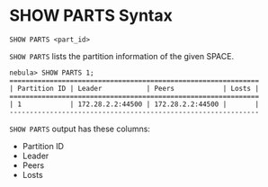 # SHOW PARTS Syntax

```ngql
SHOW PARTS <part_id>
```

`SHOW PARTS` lists the partition information of the given SPACE.

```ngql
nebula> SHOW PARTS 1;
==============================================================
| Partition ID | Leader           | Peers            | Losts |
==============================================================
| 1            | 172.28.2.2:44500 | 172.28.2.2:44500 |       |
--------------------------------------------------------------
```

`SHOW PARTS` output has these columns:

- Partition ID
- Leader
- Peers
- Losts
